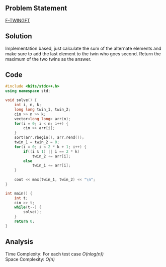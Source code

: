 ## Problem Statement
[F-TWINGFT](https://www.codechef.com/problems/TWINGFT?tab=submissions)

## Solution
Implementation based, just calculate the sum of the alternate elements and make sure to add the last element to the twin who goes second. Return the maximum of the two twins as the answer.

## Code
```cpp
#include <bits/stdc++.h>
using namespace std;

void solve() {
    int i, n, k;
    long long twin_1, twin_2;
    cin >> n >> k;
    vector<long long> arr(n);
    for(i = 0; i < n; i++) {
        cin >> arr[i];
    }
    sort(arr.rbegin(), arr.rend());
    twin_1 = twin_2 = 0;
    for(i = 0; i < 2 * k + 1; i++) {
        if((i & 1) || i == 2 * k)
            twin_2 += arr[i];
        else 
            twin_1 += arr[i];
    }
    
    cout << max(twin_1, twin_2) << "\n";
}

int main() {
	int t;
	cin >> t;
	while(t--) {
	    solve();
	}
	return 0;
}
```

## Analysis
Time Complexity: For each test case <i>O(nlog(n))</i>
<br>
Space Complexity: <i>O(n)</i>
